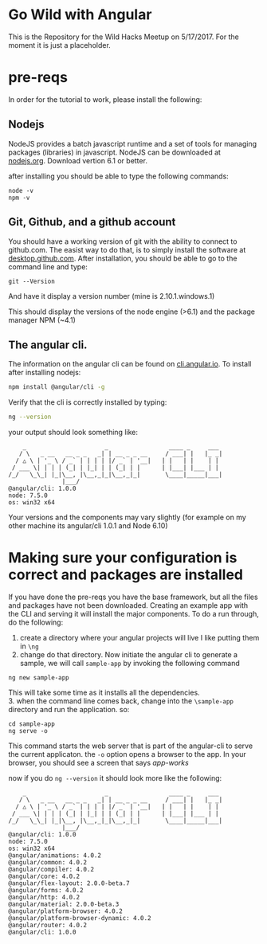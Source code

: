# Go Wild with Angular
This is the Repository for the Wild Hacks Meetup on 5/17/2017.  For the moment it is just a placeholder.

# pre-reqs
In order for the tutorial to work, please install the following:

## Nodejs
NodeJS provides a batch javascript runtime and a set of tools for managing packages (libraries) in javascript.   NodeJS can be downloaded at [nodejs.org](https://nodejs.org).   Download vertion 6.1 or better.

after installing you should be able to type the following commands:

```
node -v
npm -v

```

## Git, Github, and a github account
You should have a working version of git with the ability to connect to github.com.  The easist way to do that, is to simply install the software at [desktop.github.com](https://desktop.github.com/).  After installation, you should be able to go to the command line and type:
```
git --Version
```
And have it display a version number (mine is 2.10.1.windows.1)



This should display the versions of the node engine (>6.1) and the package manager NPM (~4.1)

## The angular cli.   
The information on the angular cli can be found on [cli.angular.io](https://cli.angular.io).  To install after installing nodejs:

```bash
npm install @angular/cli -g
```

Verify that the cli is correctly installed by typing:

```bash
ng --version
```

your output should look something like:

```
    _                      _                 ____ _     ___
   / \   _ __   __ _ _   _| | __ _ _ __     / ___| |   |_ _|
  / △ \ | '_ \ / _` | | | | |/ _` | '__|   | |   | |    | |
 / ___ \| | | | (_| | |_| | | (_| | |      | |___| |___ | |
/_/   \_\_| |_|\__, |\__,_|_|\__,_|_|       \____|_____|___|
               |___/
@angular/cli: 1.0.0
node: 7.5.0
os: win32 x64
```

Your versions and the components may vary slightly (for example on my other machine its angular/cli 1.0.1 and Node 6.10)

# Making sure your configuration is correct and packages are installed
If you have done the pre-reqs you have the base framework, but all the files and packages have not been downloaded.   Creating an example app with the CLI and serving it will install the major components.   To do a run through, do the following:

1.  create a directory where your angular projects will live
  I like putting them in `\ng`
 2.  change do that directory.  Now initiate the angular cli to generate a sample, we will call `sample-app` by invoking the following command
 ```
 ng new sample-app
 ```
 This will take some time as it installs all the dependencies.  
3. when the command line comes back, change into the `\sample-app` directory and run the application.  so:
 ```
cd sample-app
ng serve -o
```
   This command starts the web server that is part of the angular-cli to serve the current applicaton.   the `-o` option opens a browser to the app.  In your browser, you should see a screen that says *app-works* 
   
now if you do `ng --version`  it should look more like the following:


```
    _                      _                 ____ _     ___
   / \   _ __   __ _ _   _| | __ _ _ __     / ___| |   |_ _|
  / △ \ | '_ \ / _` | | | | |/ _` | '__|   | |   | |    | |
 / ___ \| | | | (_| | |_| | | (_| | |      | |___| |___ | |
/_/   \_\_| |_|\__, |\__,_|_|\__,_|_|       \____|_____|___|
               |___/
@angular/cli: 1.0.0
node: 7.5.0
os: win32 x64
@angular/animations: 4.0.2
@angular/common: 4.0.2
@angular/compiler: 4.0.2
@angular/core: 4.0.2
@angular/flex-layout: 2.0.0-beta.7
@angular/forms: 4.0.2
@angular/http: 4.0.2
@angular/material: 2.0.0-beta.3
@angular/platform-browser: 4.0.2
@angular/platform-browser-dynamic: 4.0.2
@angular/router: 4.0.2
@angular/cli: 1.0.0
```
